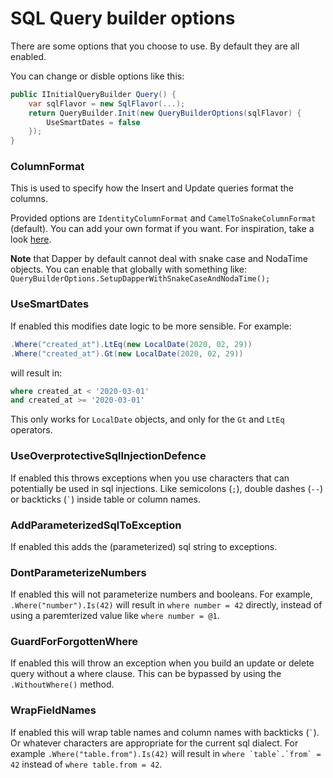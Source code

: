 SQL Query builder options
==========================

There are some options that you choose to use. By default they are all enabled.

You can change or disble options like this:
``` csharp
public IInitialQueryBuilder Query() {
    var sqlFlavor = new SqlFlavor(...);
    return QueryBuilder.Init(new QueryBuilderOptions(sqlFlavor) {
        UseSmartDates = false
    });
}
```


### ColumnFormat
This is used to specify how the Insert and Update queries format the columns.

Provided options are `IdentityColumnFormat` and `CamelToSnakeColumnFormat` (default).
You can add your own format if you want.
For inspiration, take a look [here](/SqlQueryBuilder.Core/Options/CamelToSnakeColumnFormat.cs).

**Note** that Dapper by default cannot deal with snake case and NodaTime objects. You can enable that
globally with something like: `QueryBuilderOptions.SetupDapperWithSnakeCaseAndNodaTime();`


### UseSmartDates
If enabled this modifies date logic to be more sensible. For example:
``` csharp
.Where("created_at").LtEq(new LocalDate(2020, 02, 29))
.Where("created_at").Gt(new LocalDate(2020, 02, 29))
```
will result in:
``` sql
where created_at < '2020-03-01'
and created_at >= '2020-03-01'
```

This only works for `LocalDate` objects, and only for the `Gt` and `LtEq` operators.


### UseOverprotectiveSqlInjectionDefence
If enabled this throws exceptions when you use characters that can potentially be used in sql
injections. Like semicolons (`;`), double dashes (`--`) or backticks (`` ` ``) inside table or
column names.


### AddParameterizedSqlToException
If enabled this adds the (parameterized) sql string to exceptions.


### DontParameterizeNumbers
If enabled this will not parameterize numbers and booleans.
For example, `.Where("number").Is(42)` will result in `where number = 42` directly, instead of
using a paremterized value like `where number = @1`.


### GuardForForgottenWhere
If enabled this will throw an exception when you build an update or delete query without a where
clause. This can be bypassed by using the `.WithoutWhere()` method.


### WrapFieldNames
If enabled this will wrap table names and column names with backticks (`` ` ``). Or whatever
characters are appropriate for the current sql dialect.
For example `.Where("table.from").Is(42)` will result in ``where `table`.`from` = 42``
instead of `where table.from = 42`.
